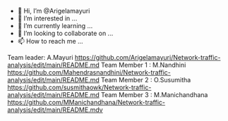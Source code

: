 - 👋 Hi, I’m @Arigelamayuri
- 👀 I’m interested in ...
- 🌱 I’m currently learning ...
- 💞️ I’m looking to collaborate on ...
- 📫 How to reach me ...

<!---
Arigelamayuri/Arigelamayuri is a ✨ special ✨ repository because its `README.md` (this file) appears on your GitHub profile.
You can click the Preview link to take a look at your changes.
--->
Team leader: A.Mayuri https://github.com/Arigelamayuri/Network-traffic-analysis/edit/main/README.md Team Member 1 : M.Nandhini https://github.com/Mahendrasnandhini/Network-traffic-analysis/edit/main/README.md Team Member 2 : O.Susumitha https://github.com/susmithaowk/Network-traffic-analysis/edit/main/README.md Team Member 3 : M.Manichandhana https://github.com/MManichandhana/Network-traffic-analysis/edit/main/README.mdv
